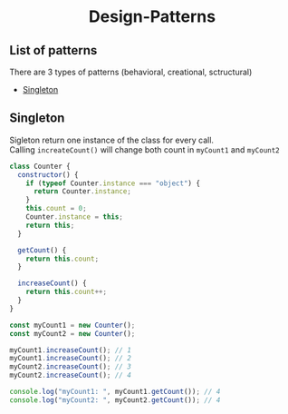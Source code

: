 <h1 align="center">Design-Patterns</h1>

## List of patterns

There are 3 types of patterns (behavioral, creational, sctructural)

- [Singleton](#singleton)

## Singleton

Sigleton return one instance of the class for every call. <br>
Calling `increateCount()` will change both count in `myCount1` and `myCount2`

```js
class Counter {
  constructor() {
    if (typeof Counter.instance === "object") {
      return Counter.instance;
    }
    this.count = 0;
    Counter.instance = this;
    return this;
  }

  getCount() {
    return this.count;
  }

  increaseCount() {
    return this.count++;
  }
}

const myCount1 = new Counter();
const myCount2 = new Counter();

myCount1.increaseCount(); // 1
myCount1.increaseCount(); // 2
myCount2.increaseCount(); // 3
myCount2.increaseCount(); // 4

console.log("myCount1: ", myCount1.getCount()); // 4
console.log("myCount2: ", myCount2.getCount()); // 4
```
